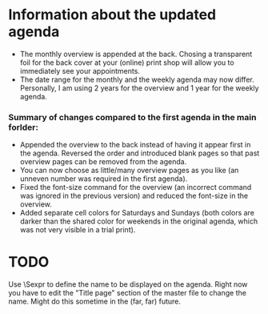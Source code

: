# Information about the updated agenda

* The monthly overview is appended at the back. Chosing a transparent foil for the back cover at your (online) print shop will allow you to immediately see your appointments. 
* The date range for the monthly and the weekly agenda may now differ. Personally, I am using 2 years for the overview and 1 year for the weekly agenda. 

### Summary of changes compared to the first agenda in the main forlder: 
* Appended the overview to the back instead of having it appear first in the agenda. Reversed the order and introduced blank pages so that past overview pages can be removed from the agenda. 
* You can now choose as little/many overview pages as you like (an unneven number was required in the first agenda).
* Fixed the font-size command for the overview (an incorrect command was ignored in the previous version) and reduced the font-size in the overview. 
* Added separate cell colors for Saturdays and Sundays (both colors are darker than the shared color for weekends in the original agenda, which was not very visible in a trial print). 

# TODO

Use \Sexpr to define the name to be displayed on the agenda. Right now you have to edit the "Title page" section of the master file to change the name. Might do this sometime in the (far, far) future. 




